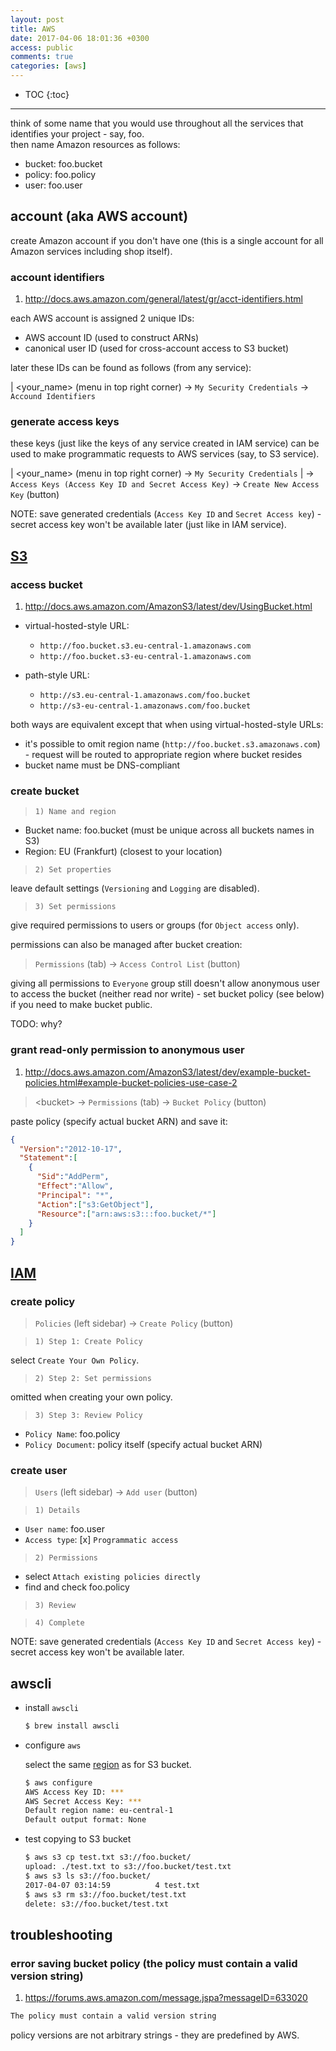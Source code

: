```yaml
---
layout: post
title: AWS
date: 2017-04-06 18:01:36 +0300
access: public
comments: true
categories: [aws]
---
```


<!-- more -->

* TOC
{:toc}
<hr>

think of some name that you would use throughout all the services that
identifies your project - say, foo.<br>
then name Amazon resources as follows:

- bucket: foo.bucket
- policy: foo.policy
- user: foo.user

## account (aka AWS account)

create Amazon account if you don't have one (this is a single
account for all Amazon services including shop itself).

### account identifiers

1. <http://docs.aws.amazon.com/general/latest/gr/acct-identifiers.html>

each AWS account is assigned 2 unique IDs:

- AWS account ID (used to construct ARNs)
- canonical user ID (used for cross-account access to S3 bucket)

later these IDs can be found as follows (from any service):

| \<your_name> (menu in top right corner) → `My Security Credentials` → `Accound Identifiers`

### generate access keys

these keys (just like the keys of any service created in IAM service) can be
used to make programmatic requests to AWS services (say, to S3 service).

| \<your_name> (menu in top right corner) → `My Security Credentials`
| → `Access Keys (Access Key ID and Secret Access Key)` → `Create New Access Key` (button)

NOTE: save generated credentials (`Access Key ID` and `Secret Access key`) -
      secret access key won't be available later (just like in IAM service).

## [S3](https://console.aws.amazon.com/s3/home?region=us-west-2)

### access bucket

1. <http://docs.aws.amazon.com/AmazonS3/latest/dev/UsingBucket.html>

- virtual-hosted-style URL:

  - `http://foo.bucket.s3.eu-central-1.amazonaws.com`
  - `http://foo.bucket.s3-eu-central-1.amazonaws.com`

- path-style URL:

  - `http://s3.eu-central-1.amazonaws.com/foo.bucket`
  - `http://s3-eu-central-1.amazonaws.com/foo.bucket`

both ways are equivalent except that when using virtual-hosted-style URLs:

- it's possible to omit region name (`http://foo.bucket.s3.amazonaws.com`) -
  request will be routed to appropriate region where bucket resides
- bucket name must be DNS-compliant

### create bucket

> `1) Name and region`

- Bucket name: foo.bucket (must be unique across all buckets names in S3)
- Region: EU (Frankfurt) (closest to your location)

> `2) Set properties`

leave default settings (`Versioning` and `Logging` are disabled).

> `3) Set permissions`

give required permissions to users or groups (for `Object access` only).

permissions can also be managed after bucket creation:

> `Permissions` (tab) → `Access Control List` (button)

giving all permissions to `Everyone` group still doesn't allow
anonymous user to access the bucket (neither read nor write) -
set bucket policy (see below) if you need to make bucket public.

TODO: why?

### grant read-only permission to anonymous user

1. <http://docs.aws.amazon.com/AmazonS3/latest/dev/example-bucket-policies.html#example-bucket-policies-use-case-2>

> \<bucket> → `Permissions` (tab) → `Bucket Policy` (button)

paste policy (specify actual bucket ARN) and save it:

```json
{
  "Version":"2012-10-17",
  "Statement":[
    {
      "Sid":"AddPerm",
      "Effect":"Allow",
      "Principal": "*",
      "Action":["s3:GetObject"],
      "Resource":["arn:aws:s3:::foo.bucket/*"]
    }
  ]
}
```

## [IAM](https://console.aws.amazon.com/iam/home?region=us-west-2)

### create policy

> `Policies` (left sidebar) → `Create Policy` (button)

> `1) Step 1: Create Policy`

select `Create Your Own Policy`.

> `2) Step 2: Set permissions`

omitted when creating your own policy.

> `3) Step 3: Review Policy`

- `Policy Name`: foo.policy
- `Policy Document`: policy itself (specify actual bucket ARN)

### create user

> `Users` (left sidebar) → `Add user` (button)

> `1) Details`

- `User name`: foo.user
- `Access type`: [x] `Programmatic access`

> `2) Permissions`

- select `Attach existing policies directly`
- find and check foo.policy

> `3) Review`

> `4) Complete`

NOTE: save generated credentials (`Access Key ID` and `Secret Access key`) -
      secret access key won't be available later.

## awscli

- install `awscli`

  ```sh
  $ brew install awscli
  ```

- configure `aws`

  select the same [region](http://docs.aws.amazon.com/general/latest/gr/rande.html)
  as for S3 bucket.

  ```sh
  $ aws configure
  AWS Access Key ID: ***
  AWS Secret Access Key: ***
  Default region name: eu-central-1
  Default output format: None
  ```

- test copying to S3 bucket

  ```sh
  $ aws s3 cp test.txt s3://foo.bucket/
  upload: ./test.txt to s3://foo.bucket/test.txt
  $ aws s3 ls s3://foo.bucket/
  2017-04-07 03:14:59          4 test.txt
  $ aws s3 rm s3://foo.bucket/test.txt
  delete: s3://foo.bucket/test.txt
  ```

## troubleshooting

### error saving bucket policy (the policy must contain a valid version string)

1. <https://forums.aws.amazon.com/message.jspa?messageID=633020>

```sh
The policy must contain a valid version string
```

policy versions are not arbitrary strings - they are predefined by AWS.
